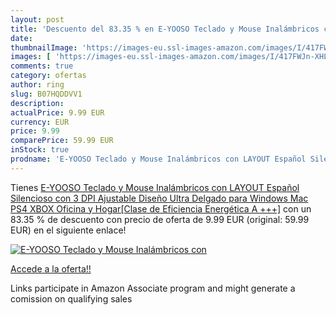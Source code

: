 ```yaml
---
layout: post
title: 'Descuento del 83.35 % en E-YOOSO Teclado y Mouse Inalámbricos con'
date: 
thumbnailImage: 'https://images-eu.ssl-images-amazon.com/images/I/417FWJn-XHL._SL200_.jpg'
images: [ 'https://images-eu.ssl-images-amazon.com/images/I/417FWJn-XHL._SL200_.jpg' ]
comments: true
category: ofertas
author: ring
slug: B07HQDDVV1
description:
actualPrice: 9.99 EUR
currency: EUR
price: 9.99
comparePrice: 59.99 EUR
inStock: true
prodname: 'E-YOOSO Teclado y Mouse Inalámbricos con LAYOUT Español Silencioso con 3 DPI Ajustable Diseño Ultra Delgado  para Windows Mac PS4 XBOX Oficina y Hogar[Clase de Eficiencia Energética A +++]'
---
```


Tienes [E-YOOSO Teclado y Mouse Inalámbricos con LAYOUT Español Silencioso con 3 DPI Ajustable Diseño Ultra Delgado  para Windows Mac PS4 XBOX Oficina y Hogar[Clase de Eficiencia Energética A +++]](https://www.amazon.es/dp/B07HQDDVV1/?tag=tolees-21) con un 83.35 % de descuento con precio de oferta de 9.99 EUR (original: 59.99 EUR) en el siguiente enlace!

[![E-YOOSO Teclado y Mouse Inalámbricos con](https://images-eu.ssl-images-amazon.com/images/I/417FWJn-XHL._SL200_.jpg)](https://www.amazon.es/dp/B07HQDDVV1/?tag=tolees-21)

[Accede a la oferta!!](https://www.amazon.es/dp/B07HQDDVV1/?tag=tolees-21)

Links participate in Amazon Associate program and might generate a comission on qualifying sales


